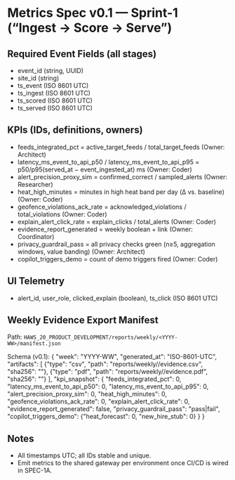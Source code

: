 # Metrics Spec v0.1 — Sprint-1 (“Ingest → Score → Serve”)

## Required Event Fields (all stages)
- event_id (string, UUID)
- site_id (string)
- ts_event (ISO 8601 UTC)
- ts_ingest (ISO 8601 UTC)
- ts_scored (ISO 8601 UTC)
- ts_served (ISO 8601 UTC)

## KPIs (IDs, definitions, owners)
- feeds_integrated_pct = active_target_feeds / total_target_feeds  (Owner: Architect)
- latency_ms_event_to_api_p50 / latency_ms_event_to_api_p95 = p50/p95(served_at − event_ingested_at) ms  (Owner: Coder)
- alert_precision_proxy_sim = confirmed_correct / sampled_alerts  (Owner: Researcher)
- heat_high_minutes = minutes in high heat band per day (Δ vs. baseline)  (Owner: Coder)
- geofence_violations_ack_rate = acknowledged_violations / total_violations  (Owner: Coder)
- explain_alert_click_rate = explain_clicks / total_alerts  (Owner: Coder)
- evidence_report_generated = weekly boolean + link  (Owner: Coordinator)
- privacy_guardrail_pass = all privacy checks green (n≥5, aggregation windows, value banding)  (Owner: Architect)
- copilot_triggers_demo = count of demo triggers fired  (Owner: Coder)

## UI Telemetry
- alert_id, user_role, clicked_explain (boolean), ts_click (ISO 8601 UTC)

## Weekly Evidence Export Manifest
Path: `HAWS_20_PRODUCT_DEVELOPMENT/reports/weekly/<YYYY-WW>/manifest.json`

Schema (v0.1):
{
  "week": "YYYY-WW",
  "generated_at": "ISO-8601-UTC",
  "artifacts": [
    {"type": "csv", "path": "reports/weekly/<YYYY-WW>/evidence.csv", "sha256": "<hex>"},
    {"type": "pdf", "path": "reports/weekly/<YYYY-WW>/evidence.pdf", "sha256": "<hex>"}
  ],
  "kpi_snapshot": {
    "feeds_integrated_pct": 0,
    "latency_ms_event_to_api_p50": 0,
    "latency_ms_event_to_api_p95": 0,
    "alert_precision_proxy_sim": 0,
    "heat_high_minutes": 0,
    "geofence_violations_ack_rate": 0,
    "explain_alert_click_rate": 0,
    "evidence_report_generated": false,
    "privacy_guardrail_pass": "pass|fail",
    "copilot_triggers_demo": {"heat_forecast": 0, "new_hire_stub": 0}
  }
}

## Notes
- All timestamps UTC; all IDs stable and unique.
- Emit metrics to the shared gateway per environment once CI/CD is wired in SPEC-1A.
